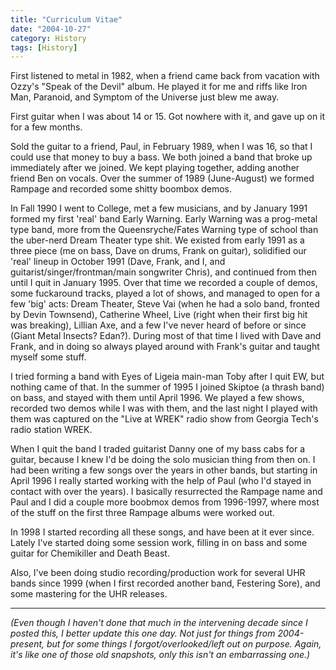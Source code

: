 ```yaml
---
title: "Curriculum Vitae"
date: "2004-10-27"
category: History
tags: [History]
---
```


First listened to metal in 1982, when a friend came back from vacation with Ozzy's "Speak of the Devil" album. He played it for me and riffs like Iron Man, Paranoid, and Symptom of the Universe just blew me away.

First guitar when I was about 14 or 15. Got nowhere with it, and gave up on it for a few months.

Sold the guitar to a friend, Paul, in February 1989, when I was 16, so that I could use that money to buy a bass. We both joined a band that broke up immediately after we joined. We kept playing together, adding another friend Ben on vocals. Over the summer of 1989 (June-August) we formed Rampage and recorded some shitty boombox demos.

In Fall 1990 I went to College, met a few musicians, and by January 1991 formed my first 'real' band Early Warning. Early Warning was a prog-metal type band, more from the Queensryche/Fates Warning type of school than the uber-nerd Dream Theater type shit. We existed from early 1991 as a three piece (me on bass, Dave on drums, Frank on guitar), solidified our 'real' lineup in October 1991 (Dave, Frank, and I, and guitarist/singer/frontman/main songwriter Chris), and continued from then until I quit in January 1995. Over that time we recorded a couple of demos, some fuckaround tracks, played a lot of shows, and managed to open for a few 'big' acts: Dream Theater, Steve Vai (when he had a solo band, fronted by Devin Townsend), Catherine Wheel, Live (right when their first big hit was breaking), Lillian Axe, and a few I've never heard of before or since (Giant Metal Insects? Edan?). During most of that time I lived with Dave and Frank, and in doing so always played around with Frank's guitar and taught myself some stuff.

I tried forming a band with Eyes of Ligeia main-man Toby after I quit EW, but nothing came of that. In the summer of 1995 I joined Skiptoe (a thrash band) on bass, and stayed with them until April 1996. We played a few shows, recorded two demos while I was with them, and the last night I played with them was captured on the "Live at WREK" radio show from Georgia Tech's radio station WREK.

When I quit the band I traded guitarist Danny one of my bass cabs for a guitar, because I knew I'd be doing the solo musician thing from then on. I had been writing a few songs over the years in other bands, but starting in April 1996 I really started working with the help of Paul (who I'd stayed in contact with over the years). I basically resurrected the Rampage name and Paul and I did a couple more boobmox demos from 1996-1997, where most of the stuff on the first three Rampage albums were worked out.

In 1998 I started recording all these songs, and have been at it ever since. Lately I've started doing some session work, filling in on bass and some guitar for Chemikiller and Death Beast.

Also, I've been doing studio recording/production work for several UHR bands since 1999 (when I first recorded another band, Festering Sore), and some mastering for the UHR releases.

---

_(Even though I haven't done that much in the intervening decade since I posted this, I better update this one day. Not just for things from 2004-present, but for some things I forgot/overlooked/left out on purpose. Again, it's like one of those old snapshots, only this isn't an embarrassing one.)_

